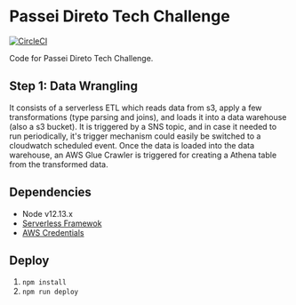 # Passei Direto Tech Challenge

[![CircleCI](https://circleci.com/gh/fabioaromanini/passei-direto-tech-challenge.svg?style=svg&circle-token=fe0b0cf773d6dbacbf1f77c427c31ae1f1c0f19f)](https://circleci.com/gh/fabioaromanini/passei-direto-tech-challenge)

Code for Passei Direto Tech Challenge.

## Step 1: Data Wrangling

It consists of a serverless ETL which reads data from s3, apply a few transformations (type parsing and joins), and loads it into a data warehouse (also a s3 bucket). It is triggered by a SNS topic, and in case it needed to run periodically, it's trigger mechanism could easily be switched to a cloudwatch scheduled event. Once the data is loaded into the data warehouse, an AWS Glue Crawler is triggered for creating a Athena table from the transformed data.

## Dependencies

- Node v12.13.x
- [Serverless Framewok](https://serverless.com)
- [AWS Credentials](https://serverless.com/framework/docs/providers/aws/guide/credentials/)

## Deploy

1. `npm install`
2. `npm run deploy`
